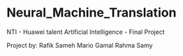 # Neural_Machine_Translation
NTI - Huawei talent Artificial Intelligence - Final Project 

Project by:
Rafik Sameh
Mario Gamal
Rahma Samy
